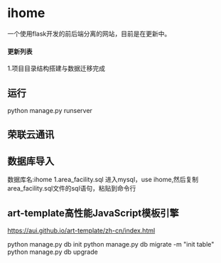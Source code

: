 # ihome

一个使用flask开发的前后端分离的网站，目前是在更新中。



#### 更新列表

1.项目目录结构搭建与数据迁移完成

## 运行
python manage.py runserver

## 荣联云通讯


## 数据库导入
数据库名:ihome
1.area_facility.sql
进入mysql，use ihome,然后复制area_facility.sql文件的sql语句，粘贴到命令行


## art-template高性能JavaScript模板引擎
https://aui.github.io/art-template/zh-cn/index.html


python manage.py db init
python manage.py db migrate -m "init table"
python manage.py db upgrade
